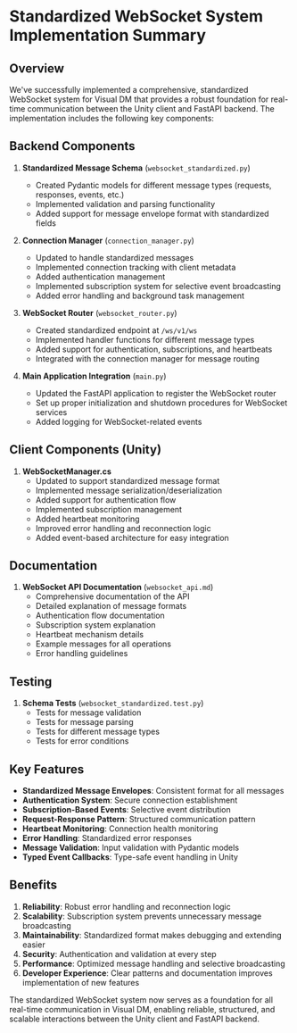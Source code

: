 # Standardized WebSocket System Implementation Summary

## Overview

We've successfully implemented a comprehensive, standardized WebSocket system for Visual DM that provides a robust foundation for real-time communication between the Unity client and FastAPI backend. The implementation includes the following key components:

## Backend Components

1. **Standardized Message Schema** (`websocket_standardized.py`)
   - Created Pydantic models for different message types (requests, responses, events, etc.)
   - Implemented validation and parsing functionality
   - Added support for message envelope format with standardized fields

2. **Connection Manager** (`connection_manager.py`)
   - Updated to handle standardized messages
   - Implemented connection tracking with client metadata
   - Added authentication management
   - Implemented subscription system for selective event broadcasting
   - Added error handling and background task management

3. **WebSocket Router** (`websocket_router.py`)
   - Created standardized endpoint at `/ws/v1/ws`
   - Implemented handler functions for different message types
   - Added support for authentication, subscriptions, and heartbeats
   - Integrated with the connection manager for message routing

4. **Main Application Integration** (`main.py`)
   - Updated the FastAPI application to register the WebSocket router
   - Set up proper initialization and shutdown procedures for WebSocket services
   - Added logging for WebSocket-related events

## Client Components (Unity)

1. **WebSocketManager.cs**
   - Updated to support standardized message format
   - Implemented message serialization/deserialization
   - Added support for authentication flow
   - Implemented subscription management
   - Added heartbeat monitoring
   - Improved error handling and reconnection logic
   - Added event-based architecture for easy integration

## Documentation

1. **WebSocket API Documentation** (`websocket_api.md`)
   - Comprehensive documentation of the API
   - Detailed explanation of message formats
   - Authentication flow documentation
   - Subscription system explanation
   - Heartbeat mechanism details
   - Example messages for all operations
   - Error handling guidelines

## Testing

1. **Schema Tests** (`websocket_standardized.test.py`)
   - Tests for message validation
   - Tests for message parsing
   - Tests for different message types
   - Tests for error conditions

## Key Features

- **Standardized Message Envelopes**: Consistent format for all messages
- **Authentication System**: Secure connection establishment
- **Subscription-Based Events**: Selective event distribution
- **Request-Response Pattern**: Structured communication pattern
- **Heartbeat Monitoring**: Connection health monitoring
- **Error Handling**: Standardized error responses
- **Message Validation**: Input validation with Pydantic models
- **Typed Event Callbacks**: Type-safe event handling in Unity

## Benefits

1. **Reliability**: Robust error handling and reconnection logic
2. **Scalability**: Subscription system prevents unnecessary message broadcasting
3. **Maintainability**: Standardized format makes debugging and extending easier
4. **Security**: Authentication and validation at every step
5. **Performance**: Optimized message handling and selective broadcasting
6. **Developer Experience**: Clear patterns and documentation improves implementation of new features

The standardized WebSocket system now serves as a foundation for all real-time communication in Visual DM, enabling reliable, structured, and scalable interactions between the Unity client and FastAPI backend. 